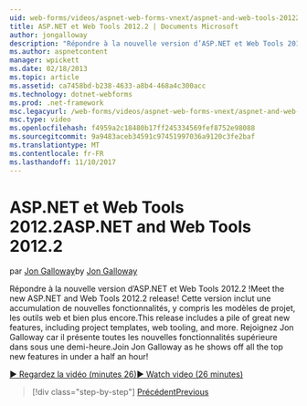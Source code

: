 ```yaml
---
uid: web-forms/videos/aspnet-web-forms-vnext/aspnet-and-web-tools-20122
title: ASP.NET et Web Tools 2012.2 | Documents Microsoft
author: jongalloway
description: "Répondre à la nouvelle version d’ASP.NET et Web Tools 2012.2 ! Cette version inclut une accumulation de nouvelles fonctionnalités, y compris les modèles de projet, les outils web et bien plus encore. Patrice..."
ms.author: aspnetcontent
manager: wpickett
ms.date: 02/18/2013
ms.topic: article
ms.assetid: ca7458bd-b238-4633-a8b4-468a4c300acc
ms.technology: dotnet-webforms
ms.prod: .net-framework
msc.legacyurl: /web-forms/videos/aspnet-web-forms-vnext/aspnet-and-web-tools-20122
msc.type: video
ms.openlocfilehash: f4959a2c18480b17ff245334569fef8752e98088
ms.sourcegitcommit: 9a9483aceb34591c97451997036a9120c3fe2baf
ms.translationtype: MT
ms.contentlocale: fr-FR
ms.lasthandoff: 11/10/2017
---
```

<a name="aspnet-and-web-tools-20122"></a><span data-ttu-id="9d7d6-105">ASP.NET et Web Tools 2012.2</span><span class="sxs-lookup"><span data-stu-id="9d7d6-105">ASP.NET and Web Tools 2012.2</span></span>
====================
<span data-ttu-id="9d7d6-106">par [Jon Galloway](https://github.com/jongalloway)</span><span class="sxs-lookup"><span data-stu-id="9d7d6-106">by [Jon Galloway](https://github.com/jongalloway)</span></span>

<span data-ttu-id="9d7d6-107">Répondre à la nouvelle version d’ASP.NET et Web Tools 2012.2 !</span><span class="sxs-lookup"><span data-stu-id="9d7d6-107">Meet the new ASP.NET and Web Tools 2012.2 release!</span></span> <span data-ttu-id="9d7d6-108">Cette version inclut une accumulation de nouvelles fonctionnalités, y compris les modèles de projet, les outils web et bien plus encore.</span><span class="sxs-lookup"><span data-stu-id="9d7d6-108">This release includes a pile of great new features, including project templates, web tooling, and more.</span></span> <span data-ttu-id="9d7d6-109">Rejoignez Jon Galloway car il présente toutes les nouvelles fonctionnalités supérieure dans sous une demi-heure.</span><span class="sxs-lookup"><span data-stu-id="9d7d6-109">Join Jon Galloway as he shows off all the top new features in under a half an hour!</span></span>

[<span data-ttu-id="9d7d6-110">&#9654; Regardez la vidéo (minutes 26)</span><span class="sxs-lookup"><span data-stu-id="9d7d6-110">&#9654; Watch video (26 minutes)</span></span>](https://channel9.msdn.com/Blogs/ASP-NET-Site-Videos/aspnet-and-web-tools-20122)

>[!div class="step-by-step"]
[<span data-ttu-id="9d7d6-111">Précédent</span><span class="sxs-lookup"><span data-stu-id="9d7d6-111">Previous</span></span>](getting-started-with-the-next-version-of-aspnet.md)
